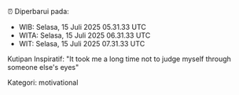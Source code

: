 ⏰ Diperbarui pada:
- WIB: Selasa, 15 Juli 2025 05.31.33 UTC
- WITA: Selasa, 15 Juli 2025 06.31.33 UTC
- WIT: Selasa, 15 Juli 2025 07.31.33 UTC

Kutipan Inspiratif:
"It took me a long time not to judge myself through someone else's eyes"


Kategori: motivational

